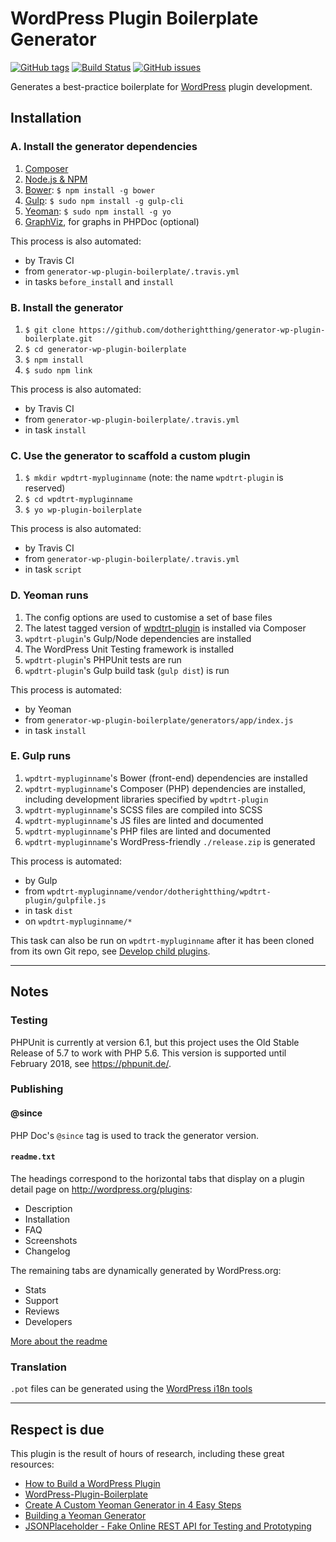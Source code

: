 # WordPress Plugin Boilerplate Generator

[![GitHub tags](https://img.shields.io/github/tag/dotherightthing/generator-wp-plugin-boilerplate.svg)](https://github.com/dotherightthing/generator-wp-plugin-boilerplate/tags) [![Build Status](https://travis-ci.org/dotherightthing/generator-wp-plugin-boilerplate.svg?branch=wpplugin)](https://travis-ci.org/dotherightthing/generator-wp-plugin-boilerplate) [![GitHub issues](https://img.shields.io/github/issues/dotherightthing/generator-wp-plugin-boilerplate.svg)](https://github.com/dotherightthing/generator-wp-plugin-boilerplate/issues)

Generates a best-practice boilerplate for [WordPress](https://wordpress.org/) plugin development.

## Installation

### A. Install the generator dependencies

1. [Composer](https://getcomposer.org/download/)
1. [Node.js & NPM](https://nodejs.org/)
1. [Bower](https://bower.io/): `$ npm install -g bower`
1. [Gulp](https://gulpjs.com/): `$ sudo npm install -g gulp-cli`
1. [Yeoman](http://yeoman.io/): `$ sudo npm install -g yo`
1. [GraphViz](http://graphviz.org/download/), for graphs in PHPDoc (optional)

This process is also automated:

* by Travis CI
* from `generator-wp-plugin-boilerplate/.travis.yml`
* in tasks `before_install` and `install`

### B. Install the generator

1. `$ git clone https://github.com/dotherightthing/generator-wp-plugin-boilerplate.git`
1. `$ cd generator-wp-plugin-boilerplate`
1. `$ npm install`
1. `$ sudo npm link`

This process is also automated:

* by Travis CI
* from `generator-wp-plugin-boilerplate/.travis.yml`
* in task `install`

### C. Use the generator to scaffold a custom plugin

1. `$ mkdir wpdtrt-mypluginname` (note: the name `wpdtrt-plugin` is reserved)
1. `$ cd wpdtrt-mypluginname`
1. `$ yo wp-plugin-boilerplate`

This process is also automated:

* by Travis CI
* from `generator-wp-plugin-boilerplate/.travis.yml`
* in task `script`

### D. Yeoman runs

1. The config options are used to customise a set of base files
1. The latest tagged version of [wpdtrt-plugin](https://github.com/dotherightthing/wpdtrt-plugin) is installed via Composer
1. `wpdtrt-plugin`'s Gulp/Node dependencies are installed
1. The WordPress Unit Testing framework is installed
1. `wpdtrt-plugin`'s PHPUnit tests are run
1. `wpdtrt-plugin`'s Gulp build task (`gulp dist`) is run

This process is automated:

* by Yeoman
* from `generator-wp-plugin-boilerplate/generators/app/index.js`
* in task `install`

### E. Gulp runs

1. `wpdtrt-mypluginname`'s Bower (front-end) dependencies are installed
1. `wpdtrt-mypluginname`'s Composer (PHP) dependencies are installed, including development libraries specified by `wpdtrt-plugin`
1. `wpdtrt-mypluginname`'s SCSS files are compiled into SCSS
1. `wpdtrt-mypluginname`'s JS files are linted and documented
1. `wpdtrt-mypluginname`'s PHP files are linted and documented
1. `wpdtrt-mypluginname`'s WordPress-friendly `./release.zip` is generated

This process is automated:

* by Gulp
* from `wpdtrt-mypluginname/vendor/dotherightthing/wpdtrt-plugin/gulpfile.js`
* in task `dist`
* on `wpdtrt-mypluginname/*`

This task can also be run on `wpdtrt-mypluginname` after it has been cloned from its own Git repo, see [Develop child plugins](https://github.com/dotherightthing/wpdtrt-plugin#develop-child-plugins-or-maintain-this-one).

---

## Notes

### Testing

PHPUnit is currently at version 6.1, but this project uses the Old Stable Release of 5.7 to work with PHP 5.6. This version is supported until February 2018, see https://phpunit.de/.

### Publishing

#### @since

PHP Doc's `@since` tag is used to track the generator version.

#### `readme.txt`

The headings correspond to the horizontal tabs that display on a plugin detail page on <http://wordpress.org/plugins>:

* Description
* Installation
* FAQ
* Screenshots
* Changelog

The remaining tabs are dynamically generated by WordPress.org:

* Stats
* Support
* Reviews
* Developers

[More about the readme](https://wordpress.org/plugins/developers/#readme)

### Translation

`.pot` files can be generated using the [WordPress i18n tools](https://developer.wordpress.org/themes/functionality/localization/#wordpress-i18n-tools)

---

## Respect is due

This plugin is the result of hours of research, including these great resources:

* [How to Build a WordPress Plugin](https://teamtreehouse.com/library/how-to-build-a-wordpress-plugin)
* [WordPress-Plugin-Boilerplate](https://github.com/DevinVinson/WordPress-Plugin-Boilerplate/)
* [Create A Custom Yeoman Generator in 4 Easy Steps](https://scotch.io/tutorials/create-a-custom-yeoman-generator-in-4-easy-steps)
* [Building a Yeoman Generator](https://webcake.co/building-a-yeoman-generator/)
* [JSONPlaceholder - Fake Online REST API for Testing and Prototyping](http://jsonplaceholder.typicode.com/)

